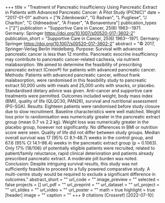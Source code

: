 +++
title = "Treatment of Pancreatic Insufficiency Using Pancreatic Extract in Patients with Advanced Pancreatic Cancer: A Pilot Study (PICNIC)"
date = "2017-01-01"
authors = ["N Zdenkowski", "G Radvan", "L Pugliese", "J Charlton", "C Oldmeadow", "A Fraser", "A Bonaventura"]
publication_types = ["2"]
publication = "Supportive Care in Cancer, 25(6) 1963--1971. Germany: Springer https://doi.org/10.1007/s00520-017-3602-2"
publication_short = "Supportive Care in Cancer, 25(6) 1963--1971. Germany: Springer https://doi.org/10.1007/s00520-017-3602-2"
abstract = "© 2017, Springer-Verlag Berlin Heidelberg. Purpose: Survival with advanced pancreatic cancer is less than 12 months. Pancreatic exocrine insufficiency may contribute to pancreatic cancer-related cachexia, via nutrient malabsorption. We aimed to determine the feasibility of prescribing pancreatic extract (Creon®) for patients with advanced pancreatic cancer. Methods: Patients with advanced pancreatic cancer, without frank malabsorption, were randomised in this feasibility study to pancreatic extract 50,000 units with meals and 25,000 units with snacks, or placebo. Standardised dietary advice was given. Anti-cancer and supportive care treatments were permitted. Outcomes included weight, body mass index (BMI), quality of life (QLQC30, PAN26), survival and nutritional assessment (PG-SGA). Results: Eighteen patients were randomised before study closure due to slow recruitment. Baseline characteristics were well matched. Weight loss prior to randomisation was numerically greater in the pancreatic extract group (mean 0.7 vs 2.2 kg). Weight loss was numerically greater in the placebo group, however not significantly. No differences in BMI or nutrition score were seen. Quality of life did not differ between study groups. Median overall survival was 17 (95% CI 8.1–48.7) weeks in the control group, and 67.6 (95% CI 14.1–98.4) weeks in the pancreatic extract group (p = 0.1063). Only 17% (18/106) of potentially eligible patients were recruited, related to patient/family reluctance, rapid clinical deterioration and patients already prescribed pancreatic extract. A moderate pill burden was noted. Conclusion: Despite intriguing survival results, this study was not sufficiently feasible to proceed to a fully powered comparative study. A multi-centre study would be required to exclude a significant difference in outcomes."
abstract_short = ""
url_code = ""
image_preview = ""
selected = false
projects = []
url_pdf = ""
url_preprint = ""
url_dataset = ""
url_project = ""
url_slides = ""
url_video = ""
url_poster = ""
math = true
highlight = true
[header]
image = ""
caption = ""
+++
9 citations (Crossref) [2022-07-10]
